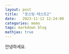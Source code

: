```yaml
---
layout: post
title:  "포스팅-테스트2"
date:   2023-11-12 12:24:00
categories: memo
tags: markdown blog
mathjax: true
---
```


안녕하세요.